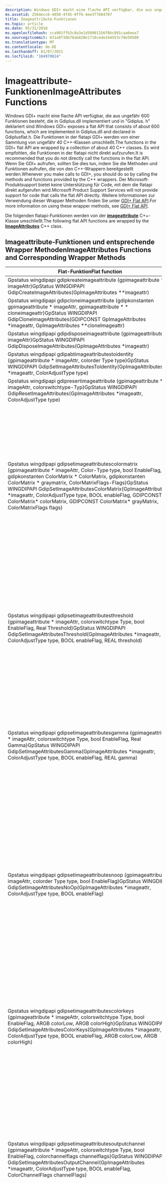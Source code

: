 ```yaml
---
description: Windows GDI+ macht eine flache API verfügbar, die aus ungefähr 600 Funktionen besteht, die in Gdiplus.dll implementiert und in "Gdiplus. h" deklariert sind.
ms.assetid: 2564ecc6-4050-4f45-9ff6-4ee3f7b04707
title: Imageattribute-Funktionen
ms.topic: article
ms.date: 05/31/2018
ms.openlocfilehash: cca901ffb3c8a3e1d50901156f8bc891caa6eea7
ms.sourcegitcommit: 831e8f3db78ab820e1710cede244553c70e50500
ms.translationtype: MT
ms.contentlocale: de-DE
ms.lasthandoff: 01/07/2021
ms.locfileid: "104979024"
---
```

# <a name="imageattributes-functions"></a><span data-ttu-id="0dac5-103">Imageattribute-Funktionen</span><span class="sxs-lookup"><span data-stu-id="0dac5-103">ImageAttributes Functions</span></span>

<span data-ttu-id="0dac5-104">Windows GDI+ macht eine flache API verfügbar, die aus ungefähr 600 Funktionen besteht, die in Gdiplus.dll implementiert und in "Gdiplus. h" deklariert sind.</span><span class="sxs-lookup"><span data-stu-id="0dac5-104">Windows GDI+ exposes a flat API that consists of about 600 functions, which are implemented in Gdiplus.dll and declared in Gdiplusflat.h.</span></span> <span data-ttu-id="0dac5-105">Die Funktionen in der flatapi GDI+ werden von einer Sammlung von ungefähr 40 C++-Klassen umschließt.</span><span class="sxs-lookup"><span data-stu-id="0dac5-105">The functions in the GDI+ flat API are wrapped by a collection of about 40 C++ classes.</span></span> <span data-ttu-id="0dac5-106">Es wird empfohlen, die Funktionen in der flatapi nicht direkt aufzurufen.</span><span class="sxs-lookup"><span data-stu-id="0dac5-106">It is recommended that you do not directly call the functions in the flat API.</span></span> <span data-ttu-id="0dac5-107">Wenn Sie GDI+ aufrufen, sollten Sie dies tun, indem Sie die Methoden und Funktionen aufrufen, die von den C++-Wrappern bereitgestellt werden.</span><span class="sxs-lookup"><span data-stu-id="0dac5-107">Whenever you make calls to GDI+, you should do so by calling the methods and functions provided by the C++ wrappers.</span></span> <span data-ttu-id="0dac5-108">Der Microsoft-Produktsupport bietet keine Unterstützung für Code, mit dem die flatapi direkt aufgerufen wird.</span><span class="sxs-lookup"><span data-stu-id="0dac5-108">Microsoft Product Support Services will not provide support for code that calls the flat API directly.</span></span> <span data-ttu-id="0dac5-109">Weitere Informationen zur Verwendung dieser Wrapper Methoden finden Sie unter [GDI+ Flat API](-gdiplus-flatapi-flat.md).</span><span class="sxs-lookup"><span data-stu-id="0dac5-109">For more information on using these wrapper methods, see [GDI+ Flat API](-gdiplus-flatapi-flat.md).</span></span>

<span data-ttu-id="0dac5-110">Die folgenden flatapi-Funktionen werden von der [**imageattribute**](/windows/desktop/api/gdiplusimageattributes/nl-gdiplusimageattributes-imageattributes) C++-Klasse umschließt.</span><span class="sxs-lookup"><span data-stu-id="0dac5-110">The following flat API functions are wrapped by the [**ImageAttributes**](/windows/desktop/api/gdiplusimageattributes/nl-gdiplusimageattributes-imageattributes) C++ class.</span></span>

## <a name="imageattributes-functions-and-corresponding-wrapper-methods"></a><span data-ttu-id="0dac5-111">Imageattribute-Funktionen und entsprechende Wrapper Methoden</span><span class="sxs-lookup"><span data-stu-id="0dac5-111">ImageAttributes Functions and Corresponding Wrapper Methods</span></span>



| <span data-ttu-id="0dac5-112">Flat-Funktion</span><span class="sxs-lookup"><span data-stu-id="0dac5-112">Flat function</span></span>                                                                                                                                                                                                                           | <span data-ttu-id="0dac5-113">Wrapper Methode</span><span class="sxs-lookup"><span data-stu-id="0dac5-113">Wrapper method</span></span>                                                                                                                                                                                                                                                                                                                                                                                                                                                  | <span data-ttu-id="0dac5-114">Bemerkungen</span><span class="sxs-lookup"><span data-stu-id="0dac5-114">Remarks</span></span>                                                                                                                                                                                                                                                                                                                                                                                                                                                                                                                                                                                                                                                                                                                                                                                                                       |
|-----------------------------------------------------------------------------------------------------------------------------------------------------------------------------------------------------------------------------------------|-----------------------------------------------------------------------------------------------------------------------------------------------------------------------------------------------------------------------------------------------------------------------------------------------------------------------------------------------------------------------------------------------------------------------------------------------------------------|-------------------------------------------------------------------------------------------------------------------------------------------------------------------------------------------------------------------------------------------------------------------------------------------------------------------------------------------------------------------------------------------------------------------------------------------------------------------------------------------------------------------------------------------------------------------------------------------------------------------------------------------------------------------------------------------------------------------------------------------------------------------------------------------------------------------------------|
| <span data-ttu-id="0dac5-115">Gpstatus wingdipapi gdipkreateimageattribute (gpimageattribute \* \* imageAttr)</span><span class="sxs-lookup"><span data-stu-id="0dac5-115">GpStatus WINGDIPAPI GdipCreateImageAttributes(GpImageAttributes \*\*imageattr)</span></span><br/>                                                                                                                                               | <span data-ttu-id="0dac5-116">[**Image Attribute:: imageattribute ()**](/windows/win32/api/gdiplusimageattributes/nf-gdiplusimageattributes-imageattributes-imageattributes(constimageattributes_))</span><span class="sxs-lookup"><span data-stu-id="0dac5-116">[**ImageAttributes::ImageAttributes()**](/windows/win32/api/gdiplusimageattributes/nf-gdiplusimageattributes-imageattributes-imageattributes(constimageattributes_))</span></span>                                                                                                                                                                                                                                                                                                                                                                   | <span data-ttu-id="0dac5-117">Erstellt ein [**imageattributobjekt**](/windows/desktop/api/gdiplusimageattributes/nl-gdiplusimageattributes-imageattributes) .</span><span class="sxs-lookup"><span data-stu-id="0dac5-117">Creates an [**ImageAttributes**](/windows/desktop/api/gdiplusimageattributes/nl-gdiplusimageattributes-imageattributes) object.</span></span>                                                                                                                                                                                                                                                                                                                                                                                                                                                                                                                                                                                                                                                                                                                                            |
| <span data-ttu-id="0dac5-118">Gpstatus wingdipapi gdipcloneimageattribute (gdipkonstanten gpimageattribute \* imageAttr, gpimageattribute \* \* cloneimageattr)</span><span class="sxs-lookup"><span data-stu-id="0dac5-118">GpStatus WINGDIPAPI GdipCloneImageAttributes(GDIPCONST GpImageAttributes \*imageattr, GpImageAttributes \*\*cloneImageattr)</span></span><br/>                                                                                                  | [<span data-ttu-id="0dac5-119">**Imageattribute \* imageattribute:: Clone () Konstanten**</span><span class="sxs-lookup"><span data-stu-id="0dac5-119">**ImageAttributes\* ImageAttributes::Clone() const**</span></span>](/windows/desktop/api/Gdiplusimageattributes/nf-gdiplusimageattributes-imageattributes-clone)                                                                                                                                                                                                                                                                                                                                                               | <span data-ttu-id="0dac5-120">Erstellt eine Kopie dieses [**imageattribute**](/windows/desktop/api/gdiplusimageattributes/nl-gdiplusimageattributes-imageattributes) -Objekts.</span><span class="sxs-lookup"><span data-stu-id="0dac5-120">Makes a copy of this [**ImageAttributes**](/windows/desktop/api/gdiplusimageattributes/nl-gdiplusimageattributes-imageattributes) object.</span></span>                                                                                                                                                                                                                                                                                                                                                                                                                                                                                                                                                                                                                                                                                                                                  |
| <span data-ttu-id="0dac5-121">Gpstatus wingdipapi gdipdisposeimageattribute (gpimageattribute \* imageAttr)</span><span class="sxs-lookup"><span data-stu-id="0dac5-121">GpStatus WINGDIPAPI GdipDisposeImageAttributes(GpImageAttributes \*imageattr)</span></span><br/>                                                                                                                                                | <span data-ttu-id="0dac5-122">Imageattribute:: ~ imageattribute ()</span><span class="sxs-lookup"><span data-stu-id="0dac5-122">ImageAttributes::~ImageAttributes()</span></span>                                                                                                                                                                                                                                                                                                                                                                                                                             | <span data-ttu-id="0dac5-123">Gibt Ressourcen frei, die vom [**imageattributobjekt**](/windows/desktop/api/gdiplusimageattributes/nl-gdiplusimageattributes-imageattributes) verwendet werden.</span><span class="sxs-lookup"><span data-stu-id="0dac5-123">Releases resources used by the [**ImageAttributes**](/windows/desktop/api/gdiplusimageattributes/nl-gdiplusimageattributes-imageattributes) object.</span></span>                                                                                                                                                                                                                                                                                                                                                                                                                                                                                                                                                                                                                                                                                                                        |
| <span data-ttu-id="0dac5-124">Gpstatus wingdipapi gdipabtimageattributestoidentity (gpimageattribute \* imageAttr, colorder Type type)</span><span class="sxs-lookup"><span data-stu-id="0dac5-124">GpStatus WINGDIPAPI GdipSetImageAttributesToIdentity(GpImageAttributes \*imageattr, ColorAdjustType type)</span></span><br/>                                                                                                                    | [<span data-ttu-id="0dac5-125">**Status imageattributs:: settoidentity (in Color-Type type = colorsetypedefault)**</span><span class="sxs-lookup"><span data-stu-id="0dac5-125">**Status ImageAttributes::SetToIdentity( IN ColorAdjustType type = ColorAdjustTypeDefault )**</span></span>](/windows/desktop/api/Gdiplusimageattributes/nf-gdiplusimageattributes-imageattributes-settoidentity)                                                                                                                                                                                                                                                                                                         | <span data-ttu-id="0dac5-126">Legt die Farb Anpassungs Matrix einer angegebenen Kategorie auf die Identitätsmatrix fest.</span><span class="sxs-lookup"><span data-stu-id="0dac5-126">Sets the color-adjustment matrix of a specified category to identity matrix.</span></span>                                                                                                                                                                                                                                                                                                                                                                                                                                                                                                                                                                                                                                                                                                                                                  |
| <span data-ttu-id="0dac5-127">Gpstatus wingdipapi gdipresertimageattribute (gpimageattribute \* imageAttr, colorswitchtype-Typ)</span><span class="sxs-lookup"><span data-stu-id="0dac5-127">GpStatus WINGDIPAPI GdipResetImageAttributes(GpImageAttributes \*imageattr, ColorAdjustType type)</span></span><br/>                                                                                                                            | [<span data-ttu-id="0dac5-128">**Status imageattribute:: Reset (in colorsetztype Type = colorsetztypedefault)**</span><span class="sxs-lookup"><span data-stu-id="0dac5-128">**Status ImageAttributes::Reset( IN ColorAdjustType type = ColorAdjustTypeDefault )**</span></span>](/windows/desktop/api/Gdiplusimageattributes/nf-gdiplusimageattributes-imageattributes-reset)                                                                                                                                                                                                                                                                                                                         | <span data-ttu-id="0dac5-129">Legt die Farb Anpassungs Matrix einer angegebenen Kategorie auf die Identitätsmatrix fest.</span><span class="sxs-lookup"><span data-stu-id="0dac5-129">Sets the color-adjustment matrix of a specified category to identity matrix.</span></span>                                                                                                                                                                                                                                                                                                                                                                                                                                                                                                                                                                                                                                                                                                                                                  |
| <span data-ttu-id="0dac5-130">Gpstatus wingdipapi gdipsetimageattributescolormatrix (gpimageattribute \* imageAttr, Color-Type type, bool EnableFlag, gdipkonstanten ColorMatrix \* ColorMatrix, gdipkonstanten ColorMatrix \* graymatrix, ColorMatrixFlags-Flags)</span><span class="sxs-lookup"><span data-stu-id="0dac5-130">GpStatus WINGDIPAPI GdipSetImageAttributesColorMatrix(GpImageAttributes \*imageattr, ColorAdjustType type, BOOL enableFlag, GDIPCONST ColorMatrix\* colorMatrix, GDIPCONST ColorMatrix\* grayMatrix, ColorMatrixFlags flags)</span></span><br/> | <span data-ttu-id="0dac5-131">[**Status imageattributs:: SetColorMatrix (in "ATST ColorMatrix \* ColorMatrix" im ColorMatrixFlags-Modus = colormatrixflagsdefault in colorzutype Type = colormodifitypedefault)**](/windows/desktop/api/Gdiplusimageattributes/nf-gdiplusimageattributes-imageattributes-setcolormatrix)[**Status imageattribute:: ClearColorMatrix (in Color-Type type = colorangepassten typedefault)**](/windows/desktop/api/Gdiplusimageattributes/nf-gdiplusimageattributes-imageattributes-clearcolormatrix)</span><span class="sxs-lookup"><span data-stu-id="0dac5-131">[**Status ImageAttributes::SetColorMatrix( IN const ColorMatrix \*colorMatrix, IN ColorMatrixFlags mode = ColorMatrixFlagsDefault, IN ColorAdjustType type = ColorAdjustTypeDefault )**](/windows/desktop/api/Gdiplusimageattributes/nf-gdiplusimageattributes-imageattributes-setcolormatrix)[**Status ImageAttributes::ClearColorMatrix(IN ColorAdjustType type = ColorAdjustTypeDefault)**](/windows/desktop/api/Gdiplusimageattributes/nf-gdiplusimageattributes-imageattributes-clearcolormatrix)</span></span>                                   | <span data-ttu-id="0dac5-132">Legt die Farbanpassungsmatrix für eine angegebene Kategorie fest.</span><span class="sxs-lookup"><span data-stu-id="0dac5-132">Sets the color-adjustment matrix for a specified category.</span></span> <span data-ttu-id="0dac5-133">Der *EnableFlag* -Parameter in der Flat-Funktion ist ein boolescher Wert, der angibt, ob eine separate Farbanpassung für die durch den *Typparameter* angegebene Kategorie aktiviert ist.</span><span class="sxs-lookup"><span data-stu-id="0dac5-133">The *enableFlag* parameter in the flat function is a Boolean value that specifies whether a separate color adjustment is enabled for the category specified by the *type* parameter.</span></span> <span data-ttu-id="0dac5-134">[**Imageattributs:: SetColorMatrix**](/windows/desktop/api/Gdiplusimageattributes/nf-gdiplusimageattributes-imageattributes-setcolormatrix) legt *EnableFlag* auf **true** fest, und [**imageattribute:: ClearColorMatrix**](/windows/desktop/api/Gdiplusimageattributes/nf-gdiplusimageattributes-imageattributes-clearcolormatrix) legt *EnableFlag* auf **false** fest.</span><span class="sxs-lookup"><span data-stu-id="0dac5-134">[**ImageAttributes::SetColorMatrix**](/windows/desktop/api/Gdiplusimageattributes/nf-gdiplusimageattributes-imageattributes-setcolormatrix) sets *enableFlag* to **TRUE**, and [**ImageAttributes::ClearColorMatrix**](/windows/desktop/api/Gdiplusimageattributes/nf-gdiplusimageattributes-imageattributes-clearcolormatrix) sets *enableFlag* to **FALSE**.</span></span><br/> <span data-ttu-id="0dac5-135">Löscht die Farbanpassungsmatrix für eine angegebene Kategorie.</span><span class="sxs-lookup"><span data-stu-id="0dac5-135">Clears the color-adjustment matrix for a specified category.</span></span> <span data-ttu-id="0dac5-136">Der *graymatrix* -Parameter gibt eine Matrix an, die zum Anpassen von grauen Schattierungen verwendet werden soll, wenn der Wert des *Flags* -Parameters [\* \* \* \* colormatrixflagsaltgray \* \*](/windows/desktop/api/Gdipluscolormatrix/ne-gdipluscolormatrix-colormatrixflags)\* \* ist.</span><span class="sxs-lookup"><span data-stu-id="0dac5-136">The *grayMatrix* parameter specifies a matrix to be used for adjusting gray shades when the value of the *flags* parameter is [\*\*\*\*ColorMatrixFlagsAltGray\*\*\*\*](/windows/desktop/api/Gdipluscolormatrix/ne-gdipluscolormatrix-colormatrixflags).</span></span><br/> |
| <span data-ttu-id="0dac5-137">Gpstatus wingdipapi gdipsetimageattributesthreshold (gpimageattribute \* imageAttr, colorswitchtype Type, bool EnableFlag, Real Threshold)</span><span class="sxs-lookup"><span data-stu-id="0dac5-137">GpStatus WINGDIPAPI GdipSetImageAttributesThreshold(GpImageAttributes \*imageattr, ColorAdjustType type, BOOL enableFlag, REAL threshold)</span></span><br/>                                                                                    | <span data-ttu-id="0dac5-138">Status [ **imageattributs:: SetThreshold (in realem Schwellenwert, in colortyptype = colorsetypedefault)**](/windows/desktop/api/Gdiplusimageattributes/nf-gdiplusimageattributes-imageattributes-setthreshold)</span><span class="sxs-lookup"><span data-stu-id="0dac5-138">Status [**ImageAttributes::SetThreshold( IN REAL threshold, IN ColorAdjustType type = ColorAdjustTypeDefault )**](/windows/desktop/api/Gdiplusimageattributes/nf-gdiplusimageattributes-imageattributes-setthreshold)</span></span><br/> [<span data-ttu-id="0dac5-139">**Status imageattribute:: ClearThreshold (in Color-Type type = colorder typedefault)**</span><span class="sxs-lookup"><span data-stu-id="0dac5-139">**Status ImageAttributes::ClearThreshold(IN ColorAdjustType type = ColorAdjustTypeDefault)**</span></span>](/windows/desktop/api/Gdiplusimageattributes/nf-gdiplusimageattributes-imageattributes-clearthreshold)<br/>                                                                                                | <span data-ttu-id="0dac5-140">Legt den Schwellenwert (Transparenzbereich) für eine angegebene Kategorie fest.</span><span class="sxs-lookup"><span data-stu-id="0dac5-140">Sets the threshold (transparency range) for a specified category.</span></span> <br/><span data-ttu-id="0dac5-141">Der *EnableFlag* -Parameter in der Flat-Funktion ist ein boolescher Wert, der angibt, ob ein separater Schwellenwert für die Kategorie aktiviert ist, die durch den *Typparameter* angegeben wird.</span><span class="sxs-lookup"><span data-stu-id="0dac5-141">The *enableFlag* parameter in the flat function is a Boolean value that specifies whether a separate threshold is enabled for the category specified by the *type* parameter.</span></span> <span data-ttu-id="0dac5-142">[**Imageattributs:: SetThreshold**](/windows/desktop/api/Gdiplusimageattributes/nf-gdiplusimageattributes-imageattributes-setthreshold) legt *EnableFlag* auf **true** fest, und [**imageattribute:: ClearThreshold**](/windows/desktop/api/Gdiplusimageattributes/nf-gdiplusimageattributes-imageattributes-clearthreshold) legt *EnableFlag* auf **false** fest. Löscht den Schwellenwert für eine angegebene Kategorie.</span><span class="sxs-lookup"><span data-stu-id="0dac5-142">[**ImageAttributes::SetThreshold**](/windows/desktop/api/Gdiplusimageattributes/nf-gdiplusimageattributes-imageattributes-setthreshold) sets *enableFlag* to **TRUE**, and [**ImageAttributes::ClearThreshold**](/windows/desktop/api/Gdiplusimageattributes/nf-gdiplusimageattributes-imageattributes-clearthreshold) sets *enableFlag* to **FALSE**.Clears the threshold value for a specified category.</span></span> <br/>                                                                                                                                                                                                                             |
| <span data-ttu-id="0dac5-143">Gpstatus wingdipapi gdipsetimageattributesgamma (gpimageattribute \* imageAttr, colorswitchtype Type, bool EnableFlag, Real Gamma)</span><span class="sxs-lookup"><span data-stu-id="0dac5-143">GpStatus WINGDIPAPI GdipSetImageAttributesGamma(GpImageAttributes \*imageattr, ColorAdjustType type, BOOL enableFlag, REAL gamma)</span></span><br/>                                                                                            | [<span data-ttu-id="0dac5-144">**Status imageattributs:: SetGamma (in Real Gamma, in colorzutype Type = colorsetypedefault)**</span><span class="sxs-lookup"><span data-stu-id="0dac5-144">**Status ImageAttributes::SetGamma(IN REAL gamma, IN ColorAdjustType type = ColorAdjustTypeDefault)**</span></span>](/windows/desktop/api/Gdiplusimageattributes/nf-gdiplusimageattributes-imageattributes-setgamma)<br/> [<span data-ttu-id="0dac5-145">**Status imageattribute:: ClearGamma (in Color-Type type = colorder typedefault)**</span><span class="sxs-lookup"><span data-stu-id="0dac5-145">**Status ImageAttributes::ClearGamma(IN ColorAdjustType type = ColorAdjustTypeDefault)**</span></span>](/windows/desktop/api/Gdiplusimageattributes/nf-gdiplusimageattributes-imageattributes-cleargamma)<br/>                                                                                                                          | <span data-ttu-id="0dac5-146">Legt den Gammawert für eine angegebene Kategorie fest.</span><span class="sxs-lookup"><span data-stu-id="0dac5-146">Sets the gamma value for a specified category.</span></span> <span data-ttu-id="0dac5-147">Der *EnableFlag* -Parameter in der Flat-Funktion ist ein boolescher Wert, der angibt, ob für die vom *Typparameter* angegebene Kategorie ein separates Gamma aktiviert ist.</span><span class="sxs-lookup"><span data-stu-id="0dac5-147">The *enableFlag* parameter in the flat function is a Boolean value that specifies whether a separate gamma is enabled for the category specified by the *type* parameter.</span></span> <span data-ttu-id="0dac5-148">[**Imageattributs:: SetGamma**](/windows/desktop/api/Gdiplusimageattributes/nf-gdiplusimageattributes-imageattributes-setgamma) legt *EnableFlag* auf **true** fest, und [**imageattribute:: ClearGamma**](/windows/desktop/api/Gdiplusimageattributes/nf-gdiplusimageattributes-imageattributes-cleargamma) legt *EnableFlag* auf **false** fest.</span><span class="sxs-lookup"><span data-stu-id="0dac5-148">[**ImageAttributes::SetGamma**](/windows/desktop/api/Gdiplusimageattributes/nf-gdiplusimageattributes-imageattributes-setgamma) sets *enableFlag* to **TRUE**, and [**ImageAttributes::ClearGamma**](/windows/desktop/api/Gdiplusimageattributes/nf-gdiplusimageattributes-imageattributes-cleargamma) sets *enableFlag* to **FALSE**.</span></span><br/> <span data-ttu-id="0dac5-149">Deaktiviert die Gammakorrektur für eine angegebene Kategorie.</span><span class="sxs-lookup"><span data-stu-id="0dac5-149">Disables gamma correction for a specified category.</span></span> <br/>                                                                                                                                                                                                                                                                        |
| <span data-ttu-id="0dac5-150">Gpstatus wingdipapi gdipsetimageattributesnoop (gpimageattribute \* imageAttr, colorder Type type, bool EnableFlag)</span><span class="sxs-lookup"><span data-stu-id="0dac5-150">GpStatus WINGDIPAPI GdipSetImageAttributesNoOp(GpImageAttributes \*imageattr, ColorAdjustType type, BOOL enableFlag)</span></span><br/>                                                                                                         | [<span data-ttu-id="0dac5-151">**Status imageattributs:: SetNoOp (in Color-Type type = colorsetypedefault)**</span><span class="sxs-lookup"><span data-stu-id="0dac5-151">**Status ImageAttributes::SetNoOp( IN ColorAdjustType type = ColorAdjustTypeDefault )**</span></span>](/windows/desktop/api/Gdiplusimageattributes/nf-gdiplusimageattributes-imageattributes-setnoop)<br/> [<span data-ttu-id="0dac5-152">**Status imageattributs:: ClearNoOp (in Color-Type type = colorder typedefault)**</span><span class="sxs-lookup"><span data-stu-id="0dac5-152">**Status ImageAttributes::ClearNoOp(IN ColorAdjustType type = ColorAdjustTypeDefault)**</span></span>](/windows/desktop/api/Gdiplusimageattributes/nf-gdiplusimageattributes-imageattributes-clearnoop)<br/>                                                                                                                                                 | <span data-ttu-id="0dac5-153">Deaktiviert die Farbanpassung für eine angegebene Kategorie.</span><span class="sxs-lookup"><span data-stu-id="0dac5-153">Turns off color adjustment for a specified category.</span></span> <span data-ttu-id="0dac5-154">Sie können die [**imageattribute:: ClearNoOp**](/windows/desktop/api/Gdiplusimageattributes/nf-gdiplusimageattributes-imageattributes-clearnoop) -Methode aufrufen, um die Einstellungen für die Farbanpassung wiederherzustellen, die vor dem Aufrufen der [**imageattribute:: SetNoOp**](/windows/desktop/api/Gdiplusimageattributes/nf-gdiplusimageattributes-imageattributes-setnoop) -Methode vorhanden waren.</span><span class="sxs-lookup"><span data-stu-id="0dac5-154">You can call the [**ImageAttributes::ClearNoOp**](/windows/desktop/api/Gdiplusimageattributes/nf-gdiplusimageattributes-imageattributes-clearnoop) method to reinstate the color-adjustment settings that were in place before the call to [**ImageAttributes::SetNoOp**](/windows/desktop/api/Gdiplusimageattributes/nf-gdiplusimageattributes-imageattributes-setnoop) method .</span></span> <span data-ttu-id="0dac5-155">Der *EnableFlag* -Parameter in der Flat-Funktion ist ein boolescher Wert, der angibt, ob eine Farbanpassung für die durch den *Typparameter* angegebene Kategorie aktiviert ist.</span><span class="sxs-lookup"><span data-stu-id="0dac5-155">The *enableFlag* parameter in the flat function is a Boolean value that specifies whether a color adjustment is enabled for the category specified by the *type* parameter.</span></span> <span data-ttu-id="0dac5-156">**Imageattributs:: SetNoOp** legt *EnableFlag* auf **true** fest, und **imageattribute:: ClearNoOp** legt *EnableFlag* auf **false** fest.</span><span class="sxs-lookup"><span data-stu-id="0dac5-156">**ImageAttributes::SetNoOp** sets *enableFlag* to **TRUE**, and **ImageAttributes::ClearNoOp** sets *enableFlag* to **FALSE**.</span></span><br/> <span data-ttu-id="0dac5-157">Löscht die NoOp-Einstellung für eine angegebene Kategorie.</span><span class="sxs-lookup"><span data-stu-id="0dac5-157">Clears the NoOp setting for a specified category.</span></span> <br/>                                                                                              |
| <span data-ttu-id="0dac5-158">Gpstatus wingdipapi gdipsetimageattributescolorkeys (gpimageattribute \* imageAttr, colorswitchtype Type, bool EnableFlag, ARGB colorLow, ARGB colorHigh)</span><span class="sxs-lookup"><span data-stu-id="0dac5-158">GpStatus WINGDIPAPI GdipSetImageAttributesColorKeys(GpImageAttributes \*imageattr, ColorAdjustType type, BOOL enableFlag, ARGB colorLow, ARGB colorHigh)</span></span><br/>                                                                     | [<span data-ttu-id="0dac5-159">**Status imageattributs:: SetColorKey (in konstanten Farben& colorLow, in Konstante Farbe& colorHigh, in colorder Type = colorangepassten typedefault)**</span><span class="sxs-lookup"><span data-stu-id="0dac5-159">**Status ImageAttributes::SetColorKey( IN const Color& colorLow, IN const Color& colorHigh, IN ColorAdjustType type = ColorAdjustTypeDefault )**</span></span>](/windows/desktop/api/Gdiplusimageattributes/nf-gdiplusimageattributes-imageattributes-setcolorkey)<br/> [<span data-ttu-id="0dac5-160">**Status imageattributs:: ClearColorKey (in colorder Type = colorder typedefault)**</span><span class="sxs-lookup"><span data-stu-id="0dac5-160">**Status ImageAttributes::ClearColorKey(IN ColorAdjustType type = ColorAdjustTypeDefault)**</span></span>](/windows/desktop/api/Gdiplusimageattributes/nf-gdiplusimageattributes-imageattributes-clearcolorkey)<br/>                                                         | <span data-ttu-id="0dac5-161">Legt den Colorkey (Transparenzbereich) für eine angegebene Kategorie fest.</span><span class="sxs-lookup"><span data-stu-id="0dac5-161">Sets the color key (transparency range) for a specified category.</span></span> <span data-ttu-id="0dac5-162">Der *EnableFlag* -Parameter in der Flat-Funktion ist ein boolescher Wert, der angibt, ob ein separater Transparenz Bereich für die Kategorie aktiviert ist, die durch den *Typparameter* angegeben wird.</span><span class="sxs-lookup"><span data-stu-id="0dac5-162">The *enableFlag* parameter in the flat function is a Boolean value that specifies whether a separate transparency range is enabled for the category specified by the *type* parameter.</span></span> <span data-ttu-id="0dac5-163">[**Imageattributs:: SetColorKey**](/windows/desktop/api/Gdiplusimageattributes/nf-gdiplusimageattributes-imageattributes-setcolorkey) legt *EnableFlag* auf **true** fest, und [**imageattribute:: ClearColorKey**](/windows/desktop/api/Gdiplusimageattributes/nf-gdiplusimageattributes-imageattributes-clearcolorkey) legt *EnableFlag* auf **false** fest.</span><span class="sxs-lookup"><span data-stu-id="0dac5-163">[**ImageAttributes::SetColorKey**](/windows/desktop/api/Gdiplusimageattributes/nf-gdiplusimageattributes-imageattributes-setcolorkey) sets *enableFlag* to **TRUE**, and [**ImageAttributes::ClearColorKey**](/windows/desktop/api/Gdiplusimageattributes/nf-gdiplusimageattributes-imageattributes-clearcolorkey) sets *enableFlag* to **FALSE**.</span></span><br/> <span data-ttu-id="0dac5-164">Löscht den Colorkey (Transparenzbereich) für eine angegebene Kategorie.</span><span class="sxs-lookup"><span data-stu-id="0dac5-164">Clears the color key (transparency range) for a specified category.</span></span> <br/>                                                                                                                                                                                               |
| <span data-ttu-id="0dac5-165">Gpstatus wingdipapi gdipsetimageattributesoutputchannel (gpimageattribute \* imageAttr, colorswitchtype Type, bool EnableFlag, colorchannelflags channelflags)</span><span class="sxs-lookup"><span data-stu-id="0dac5-165">GpStatus WINGDIPAPI GdipSetImageAttributesOutputChannel(GpImageAttributes \*imageattr, ColorAdjustType type, BOOL enableFlag, ColorChannelFlags channelFlags)</span></span><br/>                                                                | [<span data-ttu-id="0dac5-166">**Status imageattributs:: SetOutputChannel (in colorchannelflags channelflags in colorzutype Type = colorupdattypedefault)**</span><span class="sxs-lookup"><span data-stu-id="0dac5-166">**Status ImageAttributes::SetOutputChannel( IN ColorChannelFlags channelFlags, IN ColorAdjustType type = ColorAdjustTypeDefault )**</span></span>](/windows/desktop/api/Gdiplusimageattributes/nf-gdiplusimageattributes-imageattributes-setoutputchannel)<br/> [<span data-ttu-id="0dac5-167">**Status imageattribute:: ClearOutputChannel (in Color-Type type = colorder typedefault)**</span><span class="sxs-lookup"><span data-stu-id="0dac5-167">**Status ImageAttributes::ClearOutputChannel(IN ColorAdjustType type = ColorAdjustTypeDefault)**</span></span>](/windows/desktop/api/Gdiplusimageattributes/nf-gdiplusimageattributes-imageattributes-clearoutputchannel)<br/>                                                             | <span data-ttu-id="0dac5-168">Legt den CMYK-Ausgabekanal für eine angegebene Kategorie auf den CMYK-Ausgabekanal fest.</span><span class="sxs-lookup"><span data-stu-id="0dac5-168">Sets the cyan-magenta-yellow-black (CMYK) output channel for a specified category.</span></span> <span data-ttu-id="0dac5-169">Der *EnableFlag* -Parameter in der Flat-Funktion ist ein boolescher Wert, der angibt, ob ein separater Ausgabekanal für die Kategorie aktiviert ist, die durch den *Typparameter* angegeben wird.</span><span class="sxs-lookup"><span data-stu-id="0dac5-169">The *enableFlag* parameter in the flat function is a Boolean value that specifies whether a separate output channel is enabled for the category specified by the *type* parameter.</span></span> <span data-ttu-id="0dac5-170">[**Imageattribute:: SetOutputChannel**](/windows/desktop/api/Gdiplusimageattributes/nf-gdiplusimageattributes-imageattributes-setoutputchannel) legt *EnableFlag* auf **true** fest, und [**imageattribute:: ClearOutputChannel**](/windows/desktop/api/Gdiplusimageattributes/nf-gdiplusimageattributes-imageattributes-clearoutputchannel) legt *EnableFlag* auf **false** fest.</span><span class="sxs-lookup"><span data-stu-id="0dac5-170">[**ImageAttributes::SetOutputChannel**](/windows/desktop/api/Gdiplusimageattributes/nf-gdiplusimageattributes-imageattributes-setoutputchannel) sets *enableFlag* to **TRUE**, and [**ImageAttributes::ClearOutputChannel**](/windows/desktop/api/Gdiplusimageattributes/nf-gdiplusimageattributes-imageattributes-clearoutputchannel) sets *enableFlag* to **FALSE**.</span></span><br/> <span data-ttu-id="0dac5-171">Löscht die CMYK-Ausgabekanal Einstellung für eine angegebene Kategorie aus der CMYK-Ausgabekanal Einstellung.</span><span class="sxs-lookup"><span data-stu-id="0dac5-171">Clears the cyan-magenta-yellow-black (CMYK) output channel setting for a specified category.</span></span> <br/>                                                                                                                                           |
| <span data-ttu-id="0dac5-172">Gpstatus wingdipapi gdipsetimageattributesoutputchannelcolorprofile (gpimageattribute \* imageAttr, colorder Type type, bool EnableFlag, gdipkonstanten WCHAR \* colorprofilefilename)</span><span class="sxs-lookup"><span data-stu-id="0dac5-172">GpStatus WINGDIPAPI GdipSetImageAttributesOutputChannelColorProfile(GpImageAttributes \*imageattr, ColorAdjustType type, BOOL enableFlag, GDIPCONST WCHAR \*colorProfileFilename)</span></span><br/>                                            | [<span data-ttu-id="0dac5-173">**Status imageattributs:: SetOutputChannelColorProfile (in der Regel WCHAR \* colorprofilefilename, in colorzutype Type = colorangepassten typedefault)**</span><span class="sxs-lookup"><span data-stu-id="0dac5-173">**Status ImageAttributes::SetOutputChannelColorProfile( IN const WCHAR \*colorProfileFilename, IN ColorAdjustType type = ColorAdjustTypeDefault )**</span></span>](/windows/desktop/api/Gdiplusimageattributes/nf-gdiplusimageattributes-imageattributes-setoutputchannelcolorprofile)<br/> [<span data-ttu-id="0dac5-174">**Status imageattributs:: ClearOutputChannelColorProfile (in colorder Type = colorder typedefault)**</span><span class="sxs-lookup"><span data-stu-id="0dac5-174">**Status ImageAttributes::ClearOutputChannelColorProfile(IN ColorAdjustType type = ColorAdjustTypeDefault)**</span></span>](/windows/desktop/api/Gdiplusimageattributes/nf-gdiplusimageattributes-imageattributes-clearoutputchannelcolorprofile)<br/> | <span data-ttu-id="0dac5-175">Legt die Ausgabekanal-Farbprofildatei für eine angegebene Kategorie fest.</span><span class="sxs-lookup"><span data-stu-id="0dac5-175">Sets the output channel color-profile file for a specified category.</span></span> <span data-ttu-id="0dac5-176">Der *EnableFlag* -Parameter in der Flat-Funktion ist ein boolescher Wert, der angibt, ob ein separates Ausgabekanal-Farbprofil für die Kategorie aktiviert ist, die durch den *Typparameter* angegeben wird.</span><span class="sxs-lookup"><span data-stu-id="0dac5-176">The *enableFlag* parameter in the flat function is a Boolean value that specifies whether a separate output channel color profile is enabled for the category specified by the *type* parameter.</span></span> <span data-ttu-id="0dac5-177">[**Imageattributs:: SetOutputChannelColorProfile**](/windows/desktop/api/Gdiplusimageattributes/nf-gdiplusimageattributes-imageattributes-setoutputchannelcolorprofile) legt *EnableFlag* auf **true** fest, und [**imageattribute:: ClearOutputChannelColorProfile**](/windows/desktop/api/Gdiplusimageattributes/nf-gdiplusimageattributes-imageattributes-clearoutputchannelcolorprofile) legt *EnableFlag* auf **false** fest.</span><span class="sxs-lookup"><span data-stu-id="0dac5-177">[**ImageAttributes::SetOutputChannelColorProfile**](/windows/desktop/api/Gdiplusimageattributes/nf-gdiplusimageattributes-imageattributes-setoutputchannelcolorprofile) sets *enableFlag* to **TRUE**, and [**ImageAttributes::ClearOutputChannelColorProfile**](/windows/desktop/api/Gdiplusimageattributes/nf-gdiplusimageattributes-imageattributes-clearoutputchannelcolorprofile) sets *enableFlag* to **FALSE**.</span></span><br/> <span data-ttu-id="0dac5-178">Löscht die Einstellung des Ausgabekanal-Farbprofils für eine angegebene Kategorie.</span><span class="sxs-lookup"><span data-stu-id="0dac5-178">Clears the output channel color profile setting for a specified category.</span></span> <br/>                                                                                                      |
| <span data-ttu-id="0dac5-179">Gpstatus wingdipapi gdipsetimageattributesremaptable (gpimageattribute \* imageAttr, colorswitchtype, bool EnableFlag, uint mapsize, gdipkonst ColorMap \* map)</span><span class="sxs-lookup"><span data-stu-id="0dac5-179">GpStatus WINGDIPAPI GdipSetImageAttributesRemapTable(GpImageAttributes \*imageattr, ColorAdjustType type, BOOL enableFlag, UINT mapSize, GDIPCONST ColorMap \*map)</span></span><br/>                                                           | [<span data-ttu-id="0dac5-180">**Status imageattributs:: settremaptable (in uint mapsize, in der Liste der Konstanten ColorMap in \* der Struktur Color-Type = colorangepassten typedefault)**</span><span class="sxs-lookup"><span data-stu-id="0dac5-180">**Status ImageAttributes::SetRemapTable( IN UINT mapSize, IN const ColorMap \*map, IN ColorAdjustType type = ColorAdjustTypeDefault )**</span></span>](/windows/desktop/api/Gdiplusimageattributes/nf-gdiplusimageattributes-imageattributes-setremaptable)<br/> [<span data-ttu-id="0dac5-181">**Status imageattributs:: ClearRemapTable (in Color-Type type = colorder typedefault)**</span><span class="sxs-lookup"><span data-stu-id="0dac5-181">**Status ImageAttributes::ClearRemapTable(IN ColorAdjustType type = ColorAdjustTypeDefault)**</span></span>](/windows/desktop/api/Gdiplusimageattributes/nf-gdiplusimageattributes-imageattributes-clearremaptable)<br/>                                                                   | <span data-ttu-id="0dac5-182">Legt die Farbumwandlungstabelle für eine angegebene Kategorie fest.</span><span class="sxs-lookup"><span data-stu-id="0dac5-182">Sets the color-remap table for a specified category.</span></span> <span data-ttu-id="0dac5-183">Der *EnableFlag* -Parameter in der Flat-Funktion ist ein boolescher Wert, der angibt, ob eine separate Farb Umwandlungs Tabelle für die durch den *Typparameter* angegebene Kategorie aktiviert ist.</span><span class="sxs-lookup"><span data-stu-id="0dac5-183">The *enableFlag* parameter in the flat function is a Boolean value that specifies whether a separate color remap table is enabled for the category specified by the *type* parameter.</span></span> <span data-ttu-id="0dac5-184">[**Imageattribute:: SetRemapTable**](/windows/desktop/api/Gdiplusimageattributes/nf-gdiplusimageattributes-imageattributes-setremaptable) legt *EnableFlag* auf **true** fest, und [**imageattribute:: ClearRemapTable**](/windows/desktop/api/Gdiplusimageattributes/nf-gdiplusimageattributes-imageattributes-clearremaptable) legt *EnableFlag* auf **false** fest.</span><span class="sxs-lookup"><span data-stu-id="0dac5-184">[**ImageAttributes::SetRemapTable**](/windows/desktop/api/Gdiplusimageattributes/nf-gdiplusimageattributes-imageattributes-setremaptable) sets *enableFlag* to **TRUE**, and [**ImageAttributes::ClearRemapTable**](/windows/desktop/api/Gdiplusimageattributes/nf-gdiplusimageattributes-imageattributes-clearremaptable) sets *enableFlag* to **FALSE**.</span></span><br/> <span data-ttu-id="0dac5-185">Löscht die Farbumwandlungstabelle für eine angegebene Kategorie.</span><span class="sxs-lookup"><span data-stu-id="0dac5-185">Clears the color-remap table for a specified category.</span></span> <br/>                                                                                                                                                                                                                         |
| <span data-ttu-id="0dac5-186">Gpstatus wingdipapi gdipabtimageattributeswrapmode (gpimageattribute \* imageAttr, WrapMode Wrap, ARGB ARGB, bool-Klammer)</span><span class="sxs-lookup"><span data-stu-id="0dac5-186">GpStatus WINGDIPAPI GdipSetImageAttributesWrapMode(GpImageAttributes \*imageAttr, WrapMode wrap, ARGB argb, BOOL clamp )</span></span><br/>                                                                                                     | [<span data-ttu-id="0dac5-187">**Status imageattribute:: "Abbild Attribute" (in WrapMode Wrap, in "Konstante Farbe& Color = Color ()" in bool Clamp = **false**)**</span><span class="sxs-lookup"><span data-stu-id="0dac5-187">**Status ImageAttributes::SetWrapMode(IN WrapMode wrap, IN const Color& color = Color(), IN BOOL clamp = **FALSE**)**</span></span>](/windows/desktop/api/Gdiplusimageattributes/nf-gdiplusimageattributes-imageattributes-setwrapmode)<br/>                                                                                                                                                                                                                                                            | <span data-ttu-id="0dac5-188">Legt den Umbruch Modus dieses [**imageattribute**](/windows/desktop/api/gdiplusimageattributes/nl-gdiplusimageattributes-imageattributes) -Objekts fest.</span><span class="sxs-lookup"><span data-stu-id="0dac5-188">Sets the wrap mode of this [**ImageAttributes**](/windows/desktop/api/gdiplusimageattributes/nl-gdiplusimageattributes-imageattributes) object</span></span>                                                                                                                                                                                                                                                                                                                                                                                                                                                                                                                                                                                                                                                                                                                             |
| <span data-ttu-id="0dac5-189">Gpstatus wingdipapi gdipantimageattributesicmmode (gpimageattribute \* imageAttr, bool on)</span><span class="sxs-lookup"><span data-stu-id="0dac5-189">GpStatus WINGDIPAPI GdipSetImageAttributesICMMode(GpImageAttributes \*imageAttr, BOOL on )</span></span><br/>                                                                                                                                   | <span data-ttu-id="0dac5-190">Wird von Wrapper Methoden nicht aufgerufen.</span><span class="sxs-lookup"><span data-stu-id="0dac5-190">Not called by wrapper methods.</span></span><br/>                                                                                                                                                                                                                                                                                                                                                                                                                       | <span data-ttu-id="0dac5-191">Mit dieser Funktion wird eine interne Zustands Variable auf den Wert festgelegt, der vom *on* -Parameter angegeben wird.</span><span class="sxs-lookup"><span data-stu-id="0dac5-191">This function sets an internal state variable to the value specified by the *on* parameter.</span></span> <span data-ttu-id="0dac5-192">Wenn dieser Wert **true** ist, wird die Bild Farbverwaltung (Image Color Management, ICM) für die gesamte Farbanpassung verwendet.</span><span class="sxs-lookup"><span data-stu-id="0dac5-192">If this value is **TRUE**, Image Color Management (ICM) is used for all color adjustment.</span></span> <span data-ttu-id="0dac5-193">Wenn der Wert **false** ist, wird ICM nicht verwendet.</span><span class="sxs-lookup"><span data-stu-id="0dac5-193">If the value is **FALSE**, ICM is not used.</span></span>                                                                                                                                                                                                                                                                                                                                                                                                                                                                                                                                                                                             |
| <span data-ttu-id="0dac5-194">Gpstatus wingdipapi gdipgetimageattributesadjustedpalette (gpimageattribute \* imageAttr, ColorPalette \* ColorPalette, colordisplatype colordisplatype)</span><span class="sxs-lookup"><span data-stu-id="0dac5-194">GpStatus WINGDIPAPI GdipGetImageAttributesAdjustedPalette(GpImageAttributes \*imageAttr, ColorPalette \* colorPalette, ColorAdjustType colorAdjustType )</span></span><br/>                                                                     | [<span data-ttu-id="0dac5-195">**Status imageattribute:: GetAdjustedPalette (in Ausgabe ColorPalette \* ColorPalette, in colordisplatype colordisplatype) Konstanten**</span><span class="sxs-lookup"><span data-stu-id="0dac5-195">**Status ImageAttributes::GetAdjustedPalette(IN OUT ColorPalette\* colorPalette, IN ColorAdjustType colorAdjustType) const**</span></span>](/windows/desktop/api/Gdiplusimageattributes/nf-gdiplusimageattributes-imageattributes-getadjustedpalette)<br/>                                                                                                                                                                                                                                  | <span data-ttu-id="0dac5-196">Passt die Farben in einer Palette entsprechend den Anpassungseinstellungen einer angegebenen Kategorie an.</span><span class="sxs-lookup"><span data-stu-id="0dac5-196">Adjusts the colors in a palette according to the adjustment settings of a specified category.</span></span>                                                                                                                                                                                                                                                                                                                                                                                                                                                                                                                                                                                                                                                                                                                                 |
| <span data-ttu-id="0dac5-197">Gpstatus wingdipapi gdipsetimageattributescachedbackground (gpimageattribute \* imageAttr, bool EnableFlag)</span><span class="sxs-lookup"><span data-stu-id="0dac5-197">GpStatus WINGDIPAPI GdipSetImageAttributesCachedBackground(GpImageAttributes \*imageattr, BOOL enableFlag)</span></span><br/>                                                                                                                   | <span data-ttu-id="0dac5-198">Wird von Wrapper Methoden nicht aufgerufen.</span><span class="sxs-lookup"><span data-stu-id="0dac5-198">Not called by wrapper methods.</span></span><br/>                                                                                                                                                                                                                                                                                                                                                                                                                       | <span data-ttu-id="0dac5-199">Legt den cachedbackground-Member eines angegebenen gpimageattribute-Objekts fest oder löscht ihn.</span><span class="sxs-lookup"><span data-stu-id="0dac5-199">Sets or clears the CachedBackground member of a specified GpImageAttributes object.</span></span> <span data-ttu-id="0dac5-200">GDI+ verwendet nicht den cachedbackground-Member, sodass das Aufrufen dieser Funktion keine Auswirkung hat.</span><span class="sxs-lookup"><span data-stu-id="0dac5-200">GDI+ does not use the CachedBackground member, so calling this function has no effect.</span></span> <span data-ttu-id="0dac5-201">Der *imageAttr* -Parameter gibt das gpimageattributobjekt an.</span><span class="sxs-lookup"><span data-stu-id="0dac5-201">The *imageattr* parameter specifies the GpImageAttributes object.</span></span> <span data-ttu-id="0dac5-202">Der EnableFlag-Parameter gibt an, ob der cachedbackground-Member festgelegt (**true**) oder deaktiviert (**false**) ist.</span><span class="sxs-lookup"><span data-stu-id="0dac5-202">The enableFlag parameter specifies whether the CachedBackground member is set (**TRUE**) or cleared (**FALSE**).</span></span>                                                                                                                                                                                                                                                                                                                                                                                                                                                                 |



 

 

 
